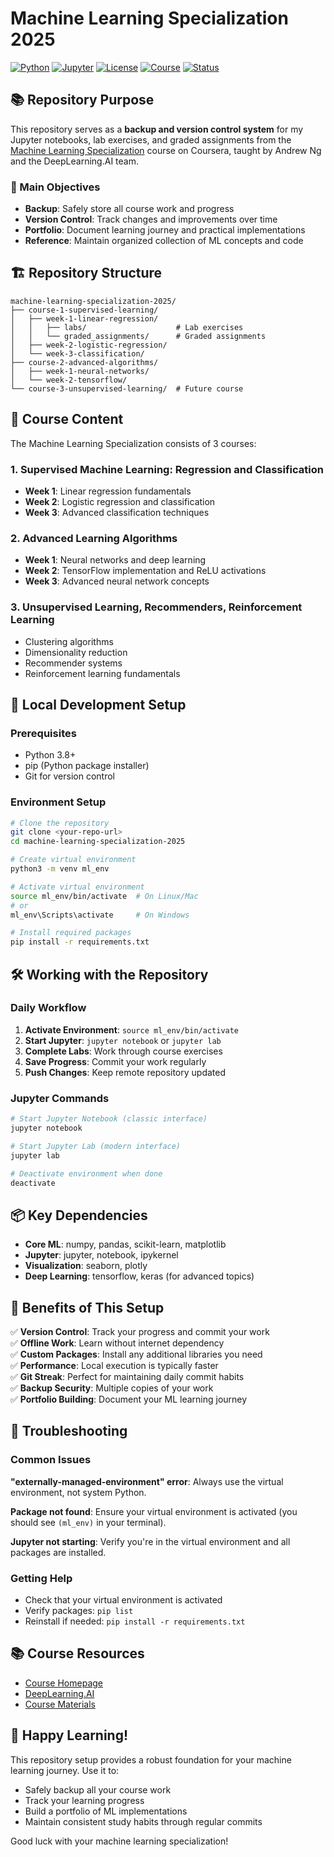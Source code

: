 # Machine Learning Specialization 2025

[![Python](https://img.shields.io/badge/Python-3.8+-blue.svg)](https://www.python.org/downloads/)
[![Jupyter](https://img.shields.io/badge/Jupyter-7.4.5+-orange.svg)](https://jupyter.org/)
[![License](https://img.shields.io/badge/License-MIT-green.svg)](LICENSE)
[![Course](https://img.shields.io/badge/Course-Coursera-red.svg)](https://www.coursera.org/learn/machine-learning)
[![Status](https://img.shields.io/badge/Status-In%20Progress-yellow.svg)](https://github.com/yourusername/machine-learning-specialization-2025)
## 📚 Repository Purpose

This repository serves as a **backup and version control system** for my Jupyter notebooks, lab exercises, and graded assignments from the [Machine Learning Specialization](https://www.coursera.org/learn/machine-learning/lecture/lwqzq/jupyter-notebooks) course on Coursera, taught by Andrew Ng and the DeepLearning.AI team.

### 🎯 Main Objectives
- **Backup**: Safely store all course work and progress
- **Version Control**: Track changes and improvements over time
- **Portfolio**: Document learning journey and practical implementations
- **Reference**: Maintain organized collection of ML concepts and code

## 🏗️ Repository Structure

```
machine-learning-specialization-2025/
├── course-1-supervised-learning/
│   ├── week-1-linear-regression/
│   │   ├── labs/                    # Lab exercises
│   │   └── graded_assignments/      # Graded assignments
│   ├── week-2-logistic-regression/
│   └── week-3-classification/
├── course-2-advanced-algorithms/
│   ├── week-1-neural-networks/
│   └── week-2-tensorflow/
└── course-3-unsupervised-learning/  # Future course
```

## 📖 Course Content

The Machine Learning Specialization consists of 3 courses:

### 1. Supervised Machine Learning: Regression and Classification
- **Week 1**: Linear regression fundamentals
- **Week 2**: Logistic regression and classification
- **Week 3**: Advanced classification techniques

### 2. Advanced Learning Algorithms  
- **Week 1**: Neural networks and deep learning
- **Week 2**: TensorFlow implementation and ReLU activations
- **Week 3**: Advanced neural network concepts

### 3. Unsupervised Learning, Recommenders, Reinforcement Learning
- Clustering algorithms
- Dimensionality reduction
- Recommender systems
- Reinforcement learning fundamentals

## 🚀 Local Development Setup

### Prerequisites
- Python 3.8+ 
- pip (Python package installer)
- Git for version control

### Environment Setup
```bash
# Clone the repository
git clone <your-repo-url>
cd machine-learning-specialization-2025

# Create virtual environment
python3 -m venv ml_env

# Activate virtual environment
source ml_env/bin/activate  # On Linux/Mac
# or
ml_env\Scripts\activate     # On Windows

# Install required packages
pip install -r requirements.txt
```

## 🛠️ Working with the Repository

### Daily Workflow
1. **Activate Environment**: `source ml_env/bin/activate`
2. **Start Jupyter**: `jupyter notebook` or `jupyter lab`
3. **Complete Labs**: Work through course exercises
4. **Save Progress**: Commit your work regularly
5. **Push Changes**: Keep remote repository updated

### Jupyter Commands
```bash
# Start Jupyter Notebook (classic interface)
jupyter notebook

# Start Jupyter Lab (modern interface)
jupyter lab

# Deactivate environment when done
deactivate
```

## 📦 Key Dependencies

- **Core ML**: numpy, pandas, scikit-learn, matplotlib
- **Jupyter**: jupyter, notebook, ipykernel
- **Visualization**: seaborn, plotly
- **Deep Learning**: tensorflow, keras (for advanced topics)

## 🎯 Benefits of This Setup

✅ **Version Control**: Track your progress and commit your work  
✅ **Offline Work**: Learn without internet dependency  
✅ **Custom Packages**: Install any additional libraries you need  
✅ **Performance**: Local execution is typically faster  
✅ **Git Streak**: Perfect for maintaining daily commit habits  
✅ **Backup Security**: Multiple copies of your work  
✅ **Portfolio Building**: Document your ML learning journey  

## 🔧 Troubleshooting

### Common Issues

**"externally-managed-environment" error**: Always use the virtual environment, not system Python.

**Package not found**: Ensure your virtual environment is activated (you should see `(ml_env)` in your terminal).

**Jupyter not starting**: Verify you're in the virtual environment and all packages are installed.

### Getting Help
- Check that your virtual environment is activated
- Verify packages: `pip list`
- Reinstall if needed: `pip install -r requirements.txt`

## 📚 Course Resources

- [Course Homepage](https://www.coursera.org/learn/machine-learning)
- [DeepLearning.AI](https://www.deeplearning.ai/)
- [Course Materials](https://www.coursera.org/learn/machine-learning/lecture/lwqzq/jupyter-notebooks)

## 🎉 Happy Learning!

This repository setup provides a robust foundation for your machine learning journey. Use it to:
- Safely backup all your course work
- Track your learning progress
- Build a portfolio of ML implementations
- Maintain consistent study habits through regular commits

Good luck with your machine learning specialization!
